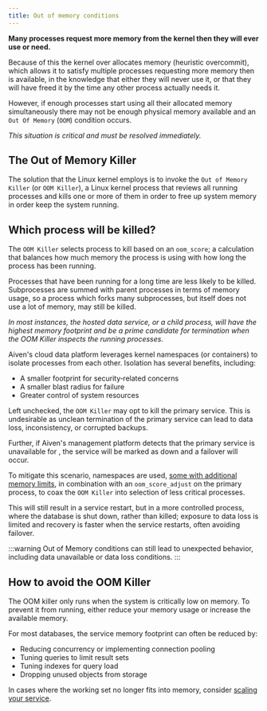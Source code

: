```yaml
---
title: Out of memory conditions
---
```


**Many processes request more memory from the kernel then they will ever
use or need.**

Because of this the kernel over allocates memory (heuristic overcommit),
which allows it to satisfy multiple processes requesting more memory
then is available, in the knowledge that either they will never use it,
or that they will have freed it by the time any other process actually
needs it.

However, if enough processes start using all their allocated memory
simultaneously there may not be enough physical memory available and an
`Out Of Memory` (`OOM`) condition occurs.

*This situation is critical and must be resolved immediately.*

## The Out of Memory Killer

The solution that the Linux kernel employs is to invoke the
`Out of Memory Killer` (or `OOM Killer`), a Linux kernel process that
reviews all running processes and kills one or more of them in order to
free up system memory in order keep the system running.

## Which process will be killed?

The `OOM Killer` selects process to kill based on an `oom_score`; a
calculation that balances how much memory the process is using with how
long the process has been running.

Processes that have been running for a long time are less likely to be
killed. Subprocesses are summed with parent processes in terms of memory
usage, so a process which forks many subprocesses, but
itself does not use a lot of memory, may still be killed.

*In most instances, the hosted data service, or a child process, will
have the highest memory footprint and be a prime candidate for
termination when the OOM Killer inspects the running processes.*

Aiven's cloud data platform leverages kernel namespaces (or containers)
to isolate processes from each other. Isolation has several benefits,
including:

- A smaller footprint for security‑related concerns
- A smaller blast radius for failure
- Greater control of system resources

Left unchecked, the `OOM Killer` may opt to kill the primary service.
This is undesirable as unclean termination of the primary service can
lead to data loss, inconsistency, or corrupted backups.

Further, if Aiven's management platform detects that the primary
service is unavailable for , the service will be marked as down and a
failover will occur.

To mitigate this scenario, namespaces are used,
[some with additional memory limits](/docs/platform/concepts/service-memory-limits), in combination with an `oom_score_adjust` on the primary
process, to coax the `OOM Killer` into selection of less critical
processes.

This will still result in a service restart, but in a more controlled
process, where the database is shut down, rather than killed; exposure
to data loss is limited and recovery is faster when the service
restarts, often avoiding failover.

:::warning
Out of Memory conditions can still lead to unexpected behavior,
including data unavailable or data loss conditions.
:::

## How to avoid the OOM Killer

The OOM killer only runs when the system is critically low on memory.
To prevent it from running, either reduce your memory usage or
increase the available memory.

For most databases, the service memory footprint can often be reduced
by:

- Reducing concurrency or implementing connection pooling
- Tuning queries to limit result sets
- Tuning indexes for query load
- Dropping unused objects from storage

In cases where the working set no longer fits into memory, consider
[scaling your service](/docs/platform/howto/scale-services).
